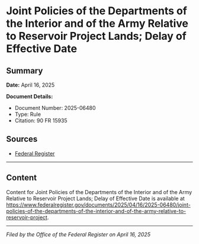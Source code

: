 # Joint Policies of the Departments of the Interior and of the Army Relative to Reservoir Project Lands; Delay of Effective Date

## Summary

**Date:** April 16, 2025

**Document Details:**
- Document Number: 2025-06480
- Type: Rule
- Citation: 90 FR 15935

## Sources
- [Federal Register](https://www.federalregister.gov/documents/2025/04/16/2025-06480/joint-policies-of-the-departments-of-the-interior-and-of-the-army-relative-to-reservoir-project)

---

## Content

Content for Joint Policies of the Departments of the Interior and of the Army Relative to Reservoir Project Lands; Delay of Effective Date is available at https://www.federalregister.gov/documents/2025/04/16/2025-06480/joint-policies-of-the-departments-of-the-interior-and-of-the-army-relative-to-reservoir-project.

---

*Filed by the Office of the Federal Register on April 16, 2025*
